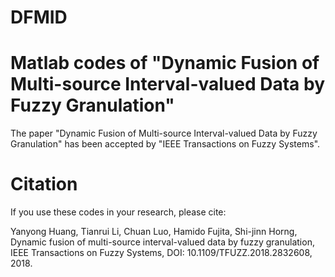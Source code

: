 # DFMID
# Matlab codes of "Dynamic Fusion of Multi-source Interval-valued Data by Fuzzy Granulation"
The paper "Dynamic Fusion of Multi-source Interval-valued Data by Fuzzy Granulation" has been accepted by "IEEE Transactions on Fuzzy Systems". 

# Citation
If you use these codes in your research, please cite: 

Yanyong Huang, Tianrui Li, Chuan Luo, Hamido Fujita, Shi-jinn Horng, Dynamic fusion of multi-source interval-valued data by fuzzy granulation, IEEE Transactions on Fuzzy Systems, DOI: 10.1109/TFUZZ.2018.2832608, 2018.
